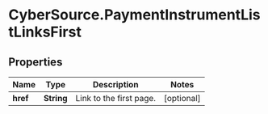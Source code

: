 # CyberSource.PaymentInstrumentListLinksFirst

## Properties
Name | Type | Description | Notes
------------ | ------------- | ------------- | -------------
**href** | **String** | Link to the first page.  | [optional] 


